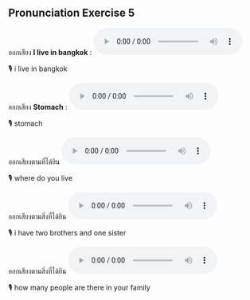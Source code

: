 ## Pronunciation Exercise 5


ออกเสียง **I live in bangkok** :
**![](/media/audio/I%20live%20in%20Bangkok.mp3)** 

🎙️ i live in bangkok

ออกเสียง **Stomach** :
**![](/media/audio/stomach.mp3)** 

🎙️ stomach

ออกเสียงตามที่ได้ยิน **![](/media/audio/Where%20do%20you%20live.mp3)** 

🎙️ where do you live

ออกเสียงตามสิ่งที่ได้ยิน **![](/media/audio/I%20have%202%20brothers%20and%201%20sister.mp3)** 

🎙️ i have two brothers and one sister

ออกเสียงตามสิ่งที่ได้ยิน **![](/media/audio/How&#x20;many&#x20;people&#x20;are&#x20;there&#x20;in&#x20;your&#x20;family.mp3)** 

🎙️ how many people are there in your family




